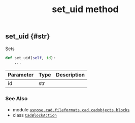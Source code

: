 ﻿---
title: set_uid method
second_title: Aspose.CAD for Python via .NET API References
description: 
type: docs
weight: 30
url: /python-net/aspose.cad.fileformats.cad.cadobjects.blocks/cadblockaction/set_uid/
is_root: false
---

## set_uid {#str}

Sets



```python
def set_uid(self, id):
    ...
```


| Parameter | Type | Description |
| :- | :- | :- |
| id | str |  |



### See Also
* module [`aspose.cad.fileformats.cad.cadobjects.blocks`](../../)
* class [`CadBlockAction`](/cad/python-net/aspose.cad.fileformats.cad.cadobjects.blocks/cadblockaction)
